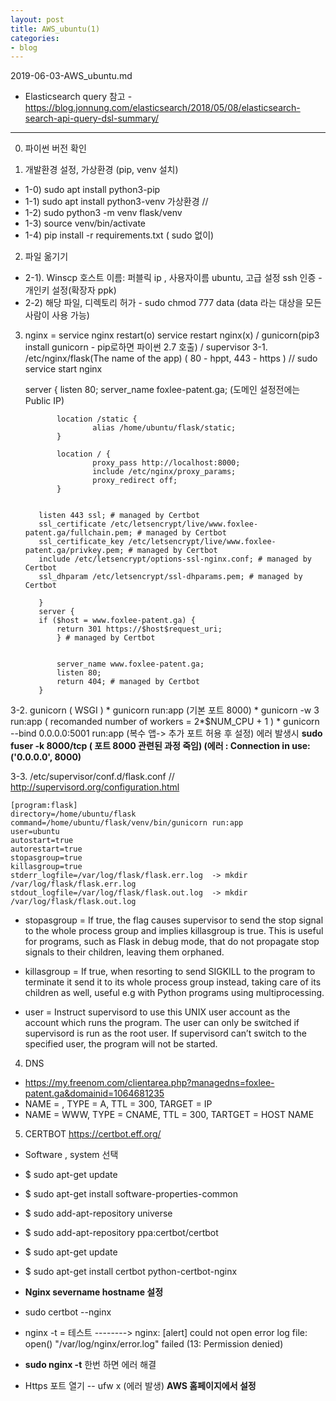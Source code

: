```yaml
---
layout: post
title: AWS_ubuntu(1)
categories:
- blog
---
```



2019-06-03-AWS_ubuntu.md


* Elasticsearch query 참고 - https://blog.jonnung.com/elasticsearch/2018/05/08/elasticsearch-search-api-query-dsl-summary/

- - -

0. 파이썬 버전 확인

1. 개발환경 설정, 가상환경 (pip, venv 설치)
 - 1-0) sudo apt install python3-pip
 - 1-1) sudo apt install python3-venv  가상환경 //
 - 1-2) sudo python3 -m venv flask/venv
 - 1-3) source venv/bin/activate
 - 1-4) pip install -r requirements.txt    ( sudo 없이)


2. 파일 옮기기 
 - 2-1). Winscp 호스트 이름: 퍼블릭 ip , 사용자이름 ubuntu,  고급 설정 ssh 인증 - 개인키 설정(확장자 ppk)
 - 2-2) 해당 파일, 디렉토리 허가 - sudo chmod 777 data  (data 라는 대상을 모든 사람이 사용 가능)


3. nginx = service nginx restart(o) service restart nginx(x)
 / gunicorn(pip3 install gunicorn - pip로하면 파이썬 2.7 호출) / supervisor 
3-1. /etc/nginx/flask(The name of the app)    ( 80 - hppt, 443 - https ) // sudo service start nginx


      server {
              listen 80;
              server_name foxlee-patent.ga;        (도메인 설정전에는 Public IP)

              location /static {
                      alias /home/ubuntu/flask/static;
              }

              location / {
                      proxy_pass http://localhost:8000;
                      include /etc/nginx/proxy_params;
                      proxy_redirect off;
              }


          listen 443 ssl; # managed by Certbot
          ssl_certificate /etc/letsencrypt/live/www.foxlee-patent.ga/fullchain.pem; # managed by Certbot
          ssl_certificate_key /etc/letsencrypt/live/www.foxlee-patent.ga/privkey.pem; # managed by Certbot
          include /etc/letsencrypt/options-ssl-nginx.conf; # managed by Certbot
          ssl_dhparam /etc/letsencrypt/ssl-dhparams.pem; # managed by Certbot

          }
          server {
          if ($host = www.foxlee-patent.ga) {
              return 301 https://$host$request_uri;
              } # managed by Certbot


              server_name www.foxlee-patent.ga;
              listen 80;
              return 404; # managed by Certbot
          }


3-2. gunicorn ( WSGI )
    * gunicorn run:app (기본 포트 8000)
    * gunicorn -w 3 run:app ( recomanded number of workers = 2*$NUM_CPU + 1 )
    * gunicorn --bind 0.0.0.0:5001 run:app (복수 앱-> 추가 포트 허용 후 설정) 에러 발생시 **sudo fuser -k 8000/tcp ( 포트 8000 관련된 과정 죽임)  (에러 : Connection in use: ('0.0.0.0', 8000)** 
    
3-3. /etc/supervisor/conf.d/flask.conf   // http://supervisord.org/configuration.html

    [program:flask]
    directory=/home/ubuntu/flask
    command=/home/ubuntu/flask/venv/bin/gunicorn run:app
    user=ubuntu
    autostart=true
    autorestart=true
    stopasgroup=true
    killasgroup=true
    stderr_logfile=/var/log/flask/flask.err.log  -> mkdir /var/log/flask/flask.err.log
    stdout_logfile=/var/log/flask/flask.out.log  -> mkdir /var/log/flask/flask.out.log

* stopasgroup = If true, the flag causes supervisor to send the stop signal to the whole process group and implies killasgroup is true. This is useful for programs, such as Flask in debug mode, that do not propagate stop signals to their children, leaving them orphaned.

* killasgroup = If true, when resorting to send SIGKILL to the program to terminate it send it to its whole process group instead, taking care of its children as well, useful e.g with Python programs using multiprocessing.

* user = Instruct supervisord to use this UNIX user account as the account which runs the program. The user can only be switched if supervisord is run as the root user. If supervisord can’t switch to the specified user, the program will not be started.

4. DNS
* https://my.freenom.com/clientarea.php?managedns=foxlee-patent.ga&domainid=1064681235
* NAME = , TYPE = A, TTL = 300, TARGET = IP
* NAME = WWW, TYPE = CNAME, TTL = 300, TARTGET = HOST NAME

5. CERTBOT                    https://certbot.eff.org/
* Software , system 선택
* $ sudo apt-get update
* $ sudo apt-get install software-properties-common
* $ sudo add-apt-repository universe
* $ sudo add-apt-repository ppa:certbot/certbot
* $ sudo apt-get update
* $ sudo apt-get install certbot python-certbot-nginx 

* **Nginx severname hostname 설정**
* sudo certbot --nginx
* nginx -t = 테스트 -------->  nginx: [alert] could not open error log file: open() "/var/log/nginx/error.log" failed (13: Permission denied)
* **sudo nginx -t** 한번 하면 에러 해결
* Https 포트 열기 -- ufw x (에러 발생)  **AWS 홈페이지에서 설정**


